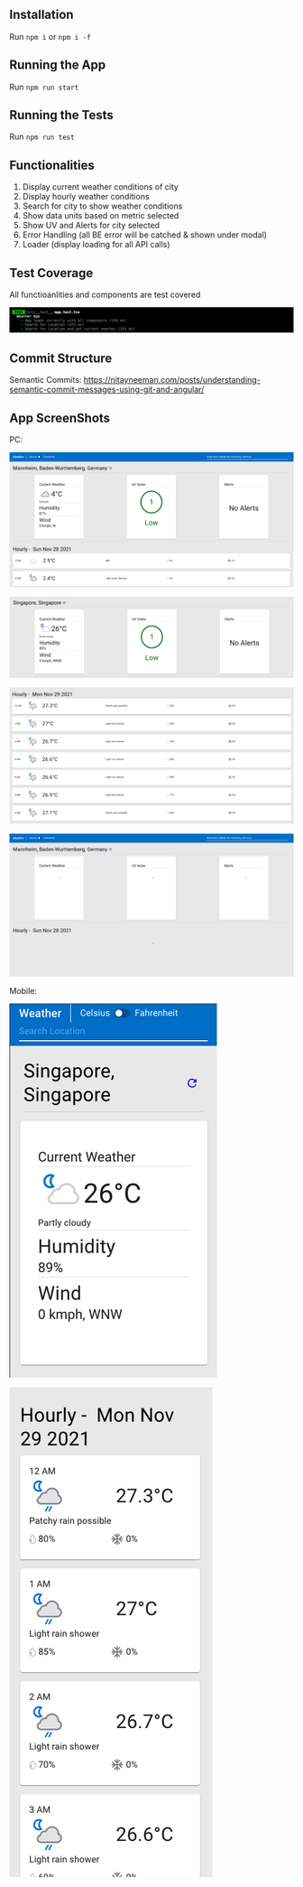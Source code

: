 ## Installation

Run `npm i` or `npm i -f`

## Running the App

Run `npm run start`

## Running the Tests

Run `npm run test`

## Functionalities

1. Display current weather conditions of city
2. Display hourly weather conditions
3. Search for city to show weather conditions
4. Show data units based on metric selected
5. Show UV and Alerts for city selected
6. Error Handling (all BE error will be catched & shown under modal)
7. Loader (display loading for all API calls)

## Test Coverage

All functioanlities and components are test covered

![Test Result](./screenshots/unit-test.png)

## Commit Structure

Semantic Commits:
https://nitayneeman.com/posts/understanding-semantic-commit-messages-using-git-and-angular/

## App ScreenShots

PC:

![Weather App](./screenshots/weather-pc.png)

![Weather Present Summary](./screenshots/weather-current-conditions.png)

![Weather Hourly Summary](./screenshots/weather-day-hourly-conditions.png)

![Loading](./screenshots/weather-loading.png)

Mobile:

![Mobile Weather App](./screenshots/weather-mobile.png)

![Mobile Hourly](./screenshots/weather-mobile-day-hourly.png)
